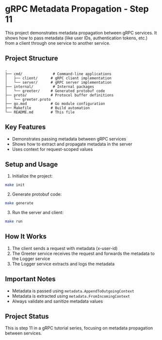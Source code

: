 # gRPC Metadata Propagation - Step 11

This project demonstrates metadata propagation between gRPC services. It shows how to pass metadata (like user IDs, authentication tokens, etc.) from a client through one service to another service.

## Project Structure

```
.
├── cmd/              # Command-line applications
│   ├── client/      # gRPC client implementation
│   └── server/      # gRPC server implementation
├── internal/         # Internal packages
│   └── greeter/     # Generated protobuf code
├── proto/           # Protocol buffer definitions
│   └── greeter.proto
├── go.mod           # Go module configuration
├── Makefile         # Build automation
└── README.md        # This file
```

## Key Features

- Demonstrates passing metadata between gRPC services
- Shows how to extract and propagate metadata in the server
- Uses context for request-scoped values

## Setup and Usage

1. Initialize the project:
```bash
make init
```

2. Generate protobuf code:
```bash
make generate
```

3. Run the server and client:
```bash
make run
```

## How It Works

1. The client sends a request with metadata (x-user-id)
2. The Greeter service receives the request and forwards the metadata to the Logger service
3. The Logger service extracts and logs the metadata

## Important Notes

- Metadata is passed using `metadata.AppendToOutgoingContext`
- Metadata is extracted using `metadata.FromIncomingContext`
- Always validate and sanitize metadata values

## Project Status

This is step 11 in a gRPC tutorial series, focusing on metadata propagation between services.
